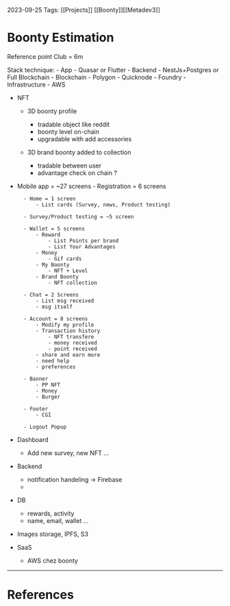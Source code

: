 2023-09-25
Tags: [[Projects]] [[Boonty]][[Metadev3]]

# Boonty Estimation
Reference point Club = 6m

Stack technique:
    - App
        - Quasar or Flutter
    - Backend
        - NestJs+Postgres or Full Blockchain
    - Blockchain
        - Polygon
        - Quicknode
        - Foundry
    - Infrastructure
        - AWS


- NFT
    - 3D boonty profile
        - tradable object like reddit
        - boonty level on-chain
        - upgradable with add accessories

    - 3D brand boonty added to collection 
        - tradable between user 
        - advantage check on chain ?  

- Mobile app = ~27 screens
        - Registration = 6 screens 

        - Home = 1 screen 
            - List cards (Survey, news, Product testing)

        - Survey/Product testing = ~5 screen
        
        - Wallet = 5 screens
            - Reward
                - List Points per brand
                - List Your Advantages
            - Money
                - Gif cards
            - My Boonty
                - NFT + Level
            - Brand Boonty 
                - NFT collection 

        - Chat = 2 Screens
            - List msg received
            - msg itself

        - Account = 8 screens
            - Modify my profile 
            - Transaction history
                - NFT transfere 
                - money received 
                - point received
            - share and earn more 
            - need help 
            - preferences

        - Banner
            - PP NFT  
            - Money
            - Burger

        - Footer
            - CGI

        - Logout Popup


- Dashboard
    - Add new survey, new NFT ... 

- Backend 
    - notification handeling -> Firebase
    - 

- DB
    - rewards, activity
    - name, email, wallet ...
    
- Images storage, IPFS, S3

- SaaS
    - AWS chez boonty

---
# References
